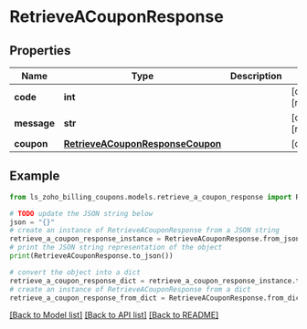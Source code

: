 # RetrieveACouponResponse


## Properties

Name | Type | Description | Notes
------------ | ------------- | ------------- | -------------
**code** | **int** |  | [optional] [readonly] 
**message** | **str** |  | [optional] [readonly] 
**coupon** | [**RetrieveACouponResponseCoupon**](RetrieveACouponResponseCoupon.md) |  | [optional] 

## Example

```python
from ls_zoho_billing_coupons.models.retrieve_a_coupon_response import RetrieveACouponResponse

# TODO update the JSON string below
json = "{}"
# create an instance of RetrieveACouponResponse from a JSON string
retrieve_a_coupon_response_instance = RetrieveACouponResponse.from_json(json)
# print the JSON string representation of the object
print(RetrieveACouponResponse.to_json())

# convert the object into a dict
retrieve_a_coupon_response_dict = retrieve_a_coupon_response_instance.to_dict()
# create an instance of RetrieveACouponResponse from a dict
retrieve_a_coupon_response_from_dict = RetrieveACouponResponse.from_dict(retrieve_a_coupon_response_dict)
```
[[Back to Model list]](../README.md#documentation-for-models) [[Back to API list]](../README.md#documentation-for-api-endpoints) [[Back to README]](../README.md)


